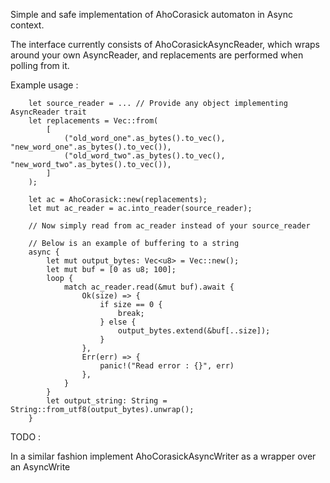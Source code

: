 Simple and safe implementation of AhoCorasick automaton in Async context.

The interface currently consists of AhoCorasickAsyncReader, which wraps around your own AsyncReader, and replacements are performed when polling from it.

Example usage :
```
    let source_reader = ... // Provide any object implementing AsyncReader trait
    let replacements = Vec::from(
        [
            ("old_word_one".as_bytes().to_vec(), "new_word_one".as_bytes().to_vec()),
            ("old_word_two".as_bytes().to_vec(), "new_word_two".as_bytes().to_vec()),
        ]
    );

    let ac = AhoCorasick::new(replacements);
    let mut ac_reader = ac.into_reader(source_reader);

    // Now simply read from ac_reader instead of your source_reader

    // Below is an example of buffering to a string
    async {
        let mut output_bytes: Vec<u8> = Vec::new();
        let mut buf = [0 as u8; 100];
        loop {
            match ac_reader.read(&mut buf).await {
                Ok(size) => {
                    if size == 0 {
                        break;
                    } else {
                        output_bytes.extend(&buf[..size]);
                    }
                },
                Err(err) => {
                    panic!("Read error : {}", err)
                },
            }
        }
        let output_string: String = String::from_utf8(output_bytes).unwrap();
    }

```

TODO :

In a similar fashion implement AhoCorasickAsyncWriter as a wrapper over an AsyncWrite